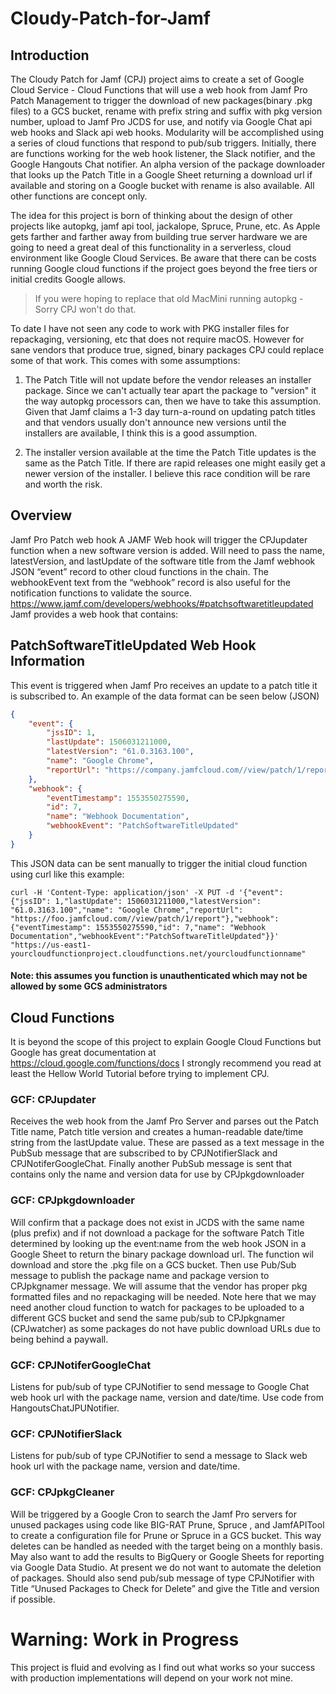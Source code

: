 # Cloudy-Patch-for-Jamf

## Introduction
The Cloudy Patch for Jamf (CPJ) project aims to create a set of Google Cloud Service - Cloud Functions that will use a web hook from Jamf Pro Patch Management to trigger the download of new packages(binary .pkg files) to a GCS bucket, rename with prefix string and suffix with pkg version number, upload to Jamf Pro JCDS for use, and notify via Google Chat api web hooks and Slack api web hooks.  Modularity will be accomplished using a series of cloud functions that respond to pub/sub triggers.  Initially, there are functions working for the web hook listener, the Slack notifier, and the Google Hangouts Chat notifier.  An alpha version of the package downloader that looks up the Patch Title in a Google Sheet returning a download url if available and storing on a Google bucket with rename is also available.  All other functions are concept only.

The idea for this project is born of thinking about the design of other projects like autopkg, jamf api tool, jackalope, Spruce, Prune, etc.  As Apple gets farther and farther away from building true server hardware we are going to need a great deal of this functionality in a serverless, cloud environment like Google Cloud Services.  Be aware that there can be costs running Google cloud functions if the project goes beyond the free tiers or initial credits Google allows.  

> If you were hoping to replace that old MacMini running autopkg - Sorry CPJ won't do that. 

To date I have not seen any code to work with PKG installer files for repackaging, versioning, etc that does not require macOS.  However for sane vendors that produce true, signed, binary packages CPJ could replace some of that work.  This comes with some assumptions: 
1) The Patch Title will not update before the vendor releases an installer package.  Since we can't actually tear apart the package to "version" it the way autopkg processors can, then we have to take this assumption.  Given that Jamf claims a 1-3 day turn-a-round on updating patch titles and that vendors usually don't announce new versions until the installers are available, I think this is a good assumption.

2) The installer version available at the time the Patch Title updates is the same as the Patch Title.  If there are rapid releases one might easily get a newer version of the installer.  I believe this race condition will be rare and worth the risk.

## Overview
Jamf Pro Patch web hook
 A JAMF Web hook will trigger the CPJupdater function when a new software version is added.  Will need to pass the name, latestVersion, and lastUpdate of the software title from the Jamf webhook JSON “event” record to other cloud functions in the chain.  The webhookEvent text from the “webhook” record is also useful for the notification functions to validate the source.
https://www.jamf.com/developers/webhooks/#patchsoftwaretitleupdated
Jamf provides a web hook that contains:


## PatchSoftwareTitleUpdated Web Hook Information

This event is triggered when Jamf Pro receives an update to a patch title it is subscribed to. An example of the data format can be seen below (JSON)
```json
{
    "event": {
        "jssID": 1,
        "lastUpdate": 1506031211000,
        "latestVersion": "61.0.3163.100",
        "name": "Google Chrome",
        "reportUrl": "https://company.jamfcloud.com//view/patch/1/report"
    },
    "webhook": {
        "eventTimestamp": 1553550275590,
        "id": 7,
        "name": "Webhook Documentation",
        "webhookEvent": "PatchSoftwareTitleUpdated"
    }
}
```
This JSON data can be sent manually to trigger the initial cloud function using curl like this example:

```shell
curl -H 'Content-Type: application/json' -X PUT -d '{"event": {"jssID": 1,"lastUpdate": 1506031211000,"latestVersion": "61.0.3163.100","name": "Google Chrome","reportUrl": "https://foo.jamfcloud.com//view/patch/1/report"},"webhook": {"eventTimestamp": 1553550275590,"id": 7,"name": "Webhook Documentation","webhookEvent":"PatchSoftwareTitleUpdated"}}' "https://us-east1-yourcloudfunctionproject.cloudfunctions.net/yourcloudfunctionname"
```
#### Note: this assumes you function is unauthenticated which may not be allowed by some GCS administrators

## Cloud Functions
 It is beyond the scope of this project to explain Google Cloud Functions but Google has great documentation at https://cloud.google.com/functions/docs  I strongly recommend you read at least the Hellow World Tutorial before trying to implement CPJ.
 
### GCF: CPJupdater 
 Receives the web hook from the Jamf Pro Server and parses out the Patch Title name, Patch title version and creates a human-readable date/time string from the lastUpdate value. These are passed as a text message in the PubSub message that are subscribed to by CPJNotifierSlack and CPJNotiferGoogleChat. Finally another PubSub message is sent that contains only the name and version data for use by CPJpkgdownloader

### GCF: CPJpkgdownloader
 Will confirm that a package does not exist in JCDS with the same name (plus prefix) and if not download a package for the software Patch Title determined by looking up the event:name from the web hook JSON in a Google Sheet to return the binary package download url.  The function wil download and store the .pkg file on a GCS bucket.  Then use Pub/Sub message to publish the package name and package version to CPJpkgnamer message.   We will assume that the vendor has proper pkg formatted files and no repackaging will be needed.  Note here that we may need another cloud function to watch for packages to be uploaded to a different GCS bucket and send the same pub/sub to CPJpkgnamer (CPJwatcher) as some packages do not have public download URLs due to being behind a paywall.

### GCF: CPJNotiferGoogleChat
Listens for pub/sub of type CPJNotifier to send message to Google Chat web hook url with the package name, version and date/time.  Use code from HangoutsChatJPUNotifier.

### GCF: CPJNotifierSlack
 Listens for pub/sub of type CPJNotifier to send a message to Slack web hook url with the package name, version and date/time.  

### GCF: CPJpkgCleaner
 Will be triggered by a Google Cron to search the Jamf Pro servers for unused packages using code like BIG-RAT Prune, Spruce , and  JamfAPITool to create a configuration file for Prune or Spruce in a GCS bucket.  This way deletes can be handled as needed with the target being on a monthly basis.  May also want to add the results to BigQuery or Google Sheets for reporting via Google Data Studio.  At present we do not want to automate the deletion of packages.  Should also send pub/sub message of type CPJNotifier with Title “Unused Packages to Check for Delete” and give the Title and version if possible.

# Warning: Work in Progress
This project is fluid and evolving as I find out what works so your success with production implementations will depend on your work not mine. 
